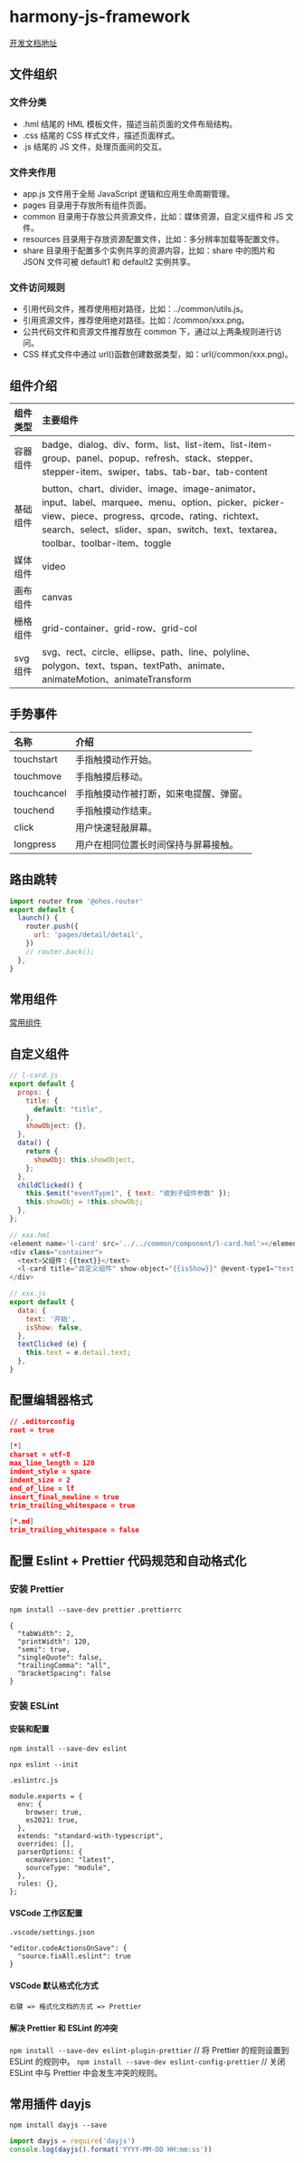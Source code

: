 # harmony-js-framework

[开发文档地址](https://developer.harmonyos.com/cn/docs/documentation/doc-guides-V3/ui-js-overview-0000001428061548-V3)

## 文件组织

### 文件分类

- .hml 结尾的 HML 模板文件，描述当前页面的文件布局结构。
- .css 结尾的 CSS 样式文件，描述页面样式。
- .js 结尾的 JS 文件，处理页面间的交互。

### 文件夹作用

- app.js 文件用于全局 JavaScript 逻辑和应用生命周期管理。
- pages 目录用于存放所有组件页面。
- common 目录用于存放公共资源文件，比如：媒体资源，自定义组件和 JS 文件。
- resources 目录用于存放资源配置文件，比如：多分辨率加载等配置文件。
- share 目录用于配置多个实例共享的资源内容，比如：share 中的图片和 JSON 文件可被 default1 和 default2 实例共享。

### 文件访问规则

- 引用代码文件，推荐使用相对路径，比如：../common/utils.js。
- 引用资源文件，推荐使用绝对路径。比如：/common/xxx.png。
- 公共代码文件和资源文件推荐放在 common 下，通过以上两条规则进行访问。
- CSS 样式文件中通过 url()函数创建<url>数据类型，如：url(/common/xxx.png)。

## 组件介绍

| 组件类型 | 主要组件                                                                                                                                                                                                                                |
| :------- | :-------------------------------------------------------------------------------------------------------------------------------------------------------------------------------------------------------------------------------------- |
| 容器组件 | badge、dialog、div、form、list、list-item、list-item-group、panel、popup、refresh、stack、stepper、stepper-item、swiper、tabs、tab-bar、tab-content                                                                                     |
| 基础组件 | button、chart、divider、image、image-animator、input、label、marquee、menu、option、picker、picker-view、piece、progress、qrcode、rating、richtext、search、select、slider、span、switch、text、textarea、toolbar、toolbar-item、toggle |
| 媒体组件 | video                                                                                                                                                                                                                                   |
| 画布组件 | canvas                                                                                                                                                                                                                                  |
| 栅格组件 | grid-container、grid-row、grid-col                                                                                                                                                                                                      |
| svg 组件 | svg、rect、circle、ellipse、path、line、polyline、polygon、text、tspan、textPath、animate、animateMotion、animateTransform                                                                                                              |

## 手势事件

| 名称        | 介绍                                   |
| :---------- | :------------------------------------- |
| touchstart  | 手指触摸动作开始。                     |
| touchmove   | 手指触摸后移动。                       |
| touchcancel | 手指触摸动作被打断，如来电提醒、弹窗。 |
| touchend    | 手指触摸动作结束。                     |
| click       | 用户快速轻敲屏幕。                     |
| longpress   | 用户在相同位置长时间保持与屏幕接触。   |

## 路由跳转

```js
import router from '@ohos.router'
export default {
  launch() {
    router.push({
      url: 'pages/detail/detail',
    })
    // router.back();
  },
}
```

## 常用组件

[常用组件](https://developer.harmonyos.com/cn/docs/documentation/doc-guides-V3/ui-js-components-text-0000001427584688-V3)

## 自定义组件

```js
// l-card.js
export default {
  props: {
    title: {
      default: "title",
    },
    showObject: {},
  },
  data() {
    return {
      showObj: this.showObject,
    };
  },
  childClicked() {
    this.$emit("eventType1", { text: "收到子组件参数" });
    this.showObj = !this.showObj;
  },
};

// xxx.hml
<element name='l-card' src='../../common/component/l-card.hml'></element>
<div class="container">
  <text>父组件：{{text}}</text>
  <l-card title="自定义组件" show-object="{{isShow}}" @event-type1="textClicked"></l-card>
</div>

// xxx.js
export default {
  data: {
    text: '开始',
    isShow: false,
  },
  textClicked (e) {
    this.text = e.detail.text;
  },
}
```

## 配置编辑器格式

```json
// .editorconfig
root = true

[*]
charset = utf-8
max_line_length = 120
indent_style = space
indent_size = 2
end_of_line = lf
insert_final_newline = true
trim_trailing_whitespace = true

[*.md]
trim_trailing_whitespace = false

```

## 配置 Eslint + Prettier 代码规范和自动格式化

### 安装 Prettier

`npm install --save-dev prettier`
`.prettierrc`

```
{
  "tabWidth": 2,
  "printWidth": 120,
  "semi": true,
  "singleQuote": false,
  "trailingComma": "all",
  "bracketSpacing": false
}
```

### 安装 ESLint

#### 安装和配置

`npm install --save-dev eslint`

`npx eslint --init`

`.eslintrc.js`

```
module.exports = {
  env: {
    browser: true,
    es2021: true,
  },
  extends: "standard-with-typescript",
  overrides: [],
  parserOptions: {
    ecmaVersion: "latest",
    sourceType: "module",
  },
  rules: {},
};
```

#### VSCode 工作区配置

`.vscode/settings.json`

```
"editor.codeActionsOnSave": {
  "source.fixAll.eslint": true
}
```

#### VSCode 默认格式化方式

`右键 => 格式化文档的方式 => Prettier`

#### 解决 Prettier 和 ESLint 的冲突

`npm install --save-dev eslint-plugin-prettier` // 将 Prettier 的规则设置到 ESLint 的规则中。
`npm install --save-dev eslint-config-prettier` // 关闭 ESLint 中与 Prettier 中会发生冲突的规则。

## 常用插件 dayjs

`npm install dayjs --save`

```js
import dayjs = require('dayjs')
console.log(dayjs().format('YYYY-MM-DD HH:mm:ss'))
```
